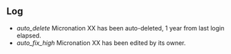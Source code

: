 <section id="log">
    <h1> Log </h1>
    <ul id="list__ul" class="mdl-list">
        <li class="mdl-list__item">
            <span class="mdl-list__item-primary-content">
                <i class="material-icons mdl-list__item-icon">auto_delete</i>
                Micronation XX has been auto-deleted, 1 year from last login elapsed.
            </span>
        </li>
        <li class="mdl-list__item">
            <span class="mdl-list__item-primary-content">
                <i class="material-icons mdl-list__item-icon">auto_fix_high</i>
                Micronation XX has been edited by its owner.
            </span>
        </li>
    </ul>
</section>